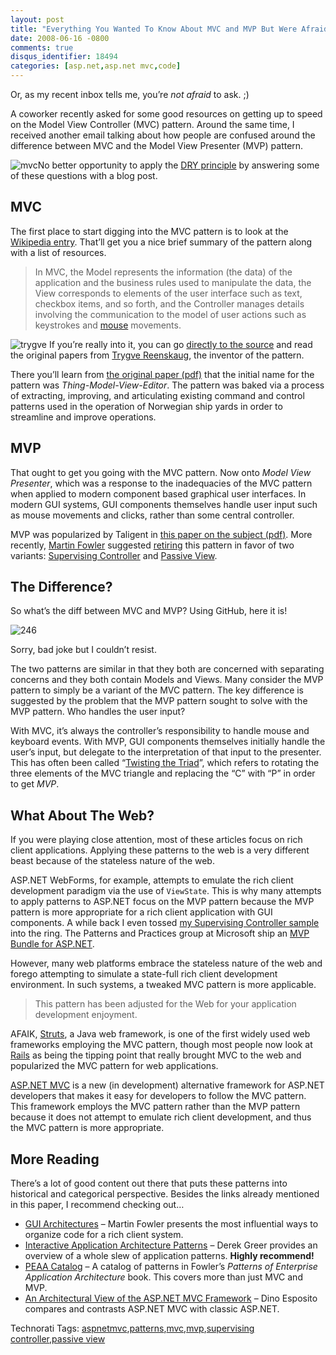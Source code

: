 ```yaml
---
layout: post
title: "Everything You Wanted To Know About MVC and MVP But Were Afraid To Ask"
date: 2008-06-16 -0800
comments: true
disqus_identifier: 18494
categories: [asp.net,asp.net mvc,code]
---
```

Or, as my recent inbox tells me, you’re *not afraid* to ask. ;)

A coworker recently asked for some good resources on getting up to speed
on the Model View Controller (MVC) pattern. Around the same time, I
received another email talking about how people are confused around the
difference between MVC and the Model View Presenter (MVP) pattern.

![mvc](http://haacked.com/images/haacked_com/WindowsLiveWriter/MVCandMVPPatternResources_71CE/mvc_3.png "mvc")No
better opportunity to apply the [DRY
principle](http://en.wikipedia.org/wiki/Don't_repeat_yourself "Don't Repeat Yourself")
by answering some of these questions with a blog post.

MVC
---

The first place to start digging into the MVC pattern is to look at the
[Wikipedia
entry](http://en.wikipedia.org/wiki/Model-view-controller "Model View Controller").
That’ll get you a nice brief summary of the pattern along with a list of
resources.

> In MVC, the Model represents the information (the data) of the
> application and the business rules used to manipulate the data, the
> View corresponds to elements of the user interface such as text,
> checkbox items, and so forth, and the Controller manages details
> involving the communication to the model of user actions such as
> keystrokes and
> [mouse](http://en.wikipedia.org/wiki/Mouse_%28computing%29) movements.

![trygve](http://haacked.com/images/haacked_com/WindowsLiveWriter/MVCandMVPPatternResources_71CE/trygve_3.jpg "trygve")
If you’re really into it, you can go [directly to the
source](http://heim.ifi.uio.no/~trygver/themes/mvc/mvc-index.html "MVC Index")
and read the original papers from [Trygve
Reenskaug](http://heim.ifi.uio.no/~trygver/ "Trygve M. H. Reenkaug"),
the inventor of the pattern.

There you’ll learn from [the original paper
(pdf)](http://heim.ifi.uio.no/~trygver/1979/mvc-1/1979-05-MVC.pdf "Thing Model View Editor - The Original Paper")
that the initial name for the pattern was *Thing-Model-View-Editor*. The
pattern was baked via a process of extracting, improving, and
articulating existing command and control patterns used in the operation
of Norwegian ship yards in order to streamline and improve operations.

MVP
---

That ought to get you going with the MVC pattern. Now onto *Model View
Presenter*, which was a response to the inadequacies of the MVC pattern
when applied to modern component based graphical user interfaces. In
modern GUI systems, GUI components themselves handle user input such as
mouse movements and clicks, rather than some central controller.

MVP was popularized by Taligent in [this paper on the subject
(pdf)](http://www.wildcrest.com/Potel/Portfolio/mvp.pdf "MVP: Model View Presenter").
More recently, [Martin
Fowler](http://martinfowler.com/ "Martin Fowler's Site") suggested
[retiring](http://martinfowler.com/eaaDev/ModelViewPresenter.html "MVP Retirement")
this pattern in favor of two variants: [Supervising
Controller](http://martinfowler.com/eaaDev/SupervisingPresenter.html "Supervising Controller")
and [Passive
View](http://martinfowler.com/eaaDev/PassiveScreen.html "Passive View Pattern").

The Difference?
---------------

So what’s the diff between MVC and MVP? Using
GitHub, here it is!

![246](https://cloud.githubusercontent.com/assets/19977/4980474/6af411ae-6900-11e4-8959-a80072db3054.png)

Sorry, bad joke but I couldn’t resist.

The two patterns are similar in that they both are concerned with
separating concerns and they both contain Models and Views. Many
consider the MVP pattern to simply be a variant of the MVC pattern. The
key difference is suggested by the problem that the MVP pattern sought
to solve with the MVP pattern. Who handles the user input?

With MVC, it’s always the controller’s responsibility to handle mouse
and keyboard events. With MVP, GUI components themselves initially
handle the user’s input, but delegate to the interpretation of that
input to the presenter. This has often been called “[Twisting the
Triad](http://aviadezra.blogspot.com/2007/07/twisting-mvp-triad-say-hello-to-mvpc.html "Twisting the Triad")”,
which refers to rotating the three elements of the MVC triangle and
replacing the “C” with “P” in order to get *MVP*.

What About The Web?
-------------------

If you were playing close attention, most of these articles focus on
rich client applications. Applying these patterns to the web is a very
different beast because of the stateless nature of the web.

ASP.NET WebForms, for example, attempts to emulate the rich client
development paradigm via the use of `ViewState`. This is why many
attempts to apply patterns to ASP.NET focus on the MVP pattern because
the MVP pattern is more appropriate for a rich client application with
GUI components. A while back I even tossed [my Supervising Controller
sample](http://haacked.com/archive/2006/08/09/ASP.NETSupervisingControllerModelViewPresenterFromSchematicToUnitTestsToCode.aspx "Supervising Controller")
into the ring. The Patterns and Practices group at Microsoft ship an
[MVP Bundle for
ASP.NET](http://www.pnpguidance.net/Tag/MVPBundle.aspx "MVP Bundle").

However, many web platforms embrace the stateless nature of the web and
forego attempting to simulate a state-full rich client development
environment. In such systems, a tweaked MVC pattern is more applicable.

> This pattern has been adjusted for the Web for your application
> development enjoyment.

AFAIK, [Struts](http://struts.apache.org/ "Struts"), a Java web
framework, is one of the first widely used web frameworks employing the
MVC pattern, though most people now look at
[Rails](http://betterexplained.com/articles/intermediate-rails-understanding-models-views-and-controllers/ "Rails and MVC")
as being the tipping point that really brought MVC to the web and
popularized the MVC pattern for web applications.

[ASP.NET MVC](http://www.asp.net/mvc/ "ASP.NET MVC Site") is a new (in
development) alternative framework for ASP.NET developers that makes it
easy for developers to follow the MVC pattern. This framework employs
the MVC pattern rather than the MVP pattern because it does not attempt
to emulate rich client development, and thus the MVC pattern is more
appropriate.

More Reading
------------

There’s a lot of good content out there that puts these patterns into
historical and categorical perspective. Besides the links already
mentioned in this paper, I recommend checking out…

-   [GUI
    Architectures](http://www.martinfowler.com/eaaDev/uiArchs.html "GUI Architectures")
    – Martin Fowler presents the most influential ways to organize code
    for a rich client system.
-   [Interactive Application Architecture
    Patterns](http://ctrl-shift-b.blogspot.com/2007/08/interactive-application-architecture.html "Interactive App Patterns")
    – Derek Greer provides an overview of a whole slew of application
    patterns. **Highly recommend!**
-   [PEAA
    Catalog](http://www.martinfowler.com/eaaCatalog/index.html "P of EAA")
    – A catalog of patterns in Fowler’s *Patterns of Enterprise
    Application Architecture* book. This covers more than just MVC and
    MVP.
-   [An Architectural View of the ASP.NET MVC
    Framework](http://dotnetslackers.com/articles/aspnet/AnArchitecturalViewOfTheASPNETMVCFramework.aspx "Architectural view of ASP.NET MVC")
    – Dino Esposito compares and contrasts ASP.NET MVC with classic
    ASP.NET.

Technorati Tags:
[aspnetmvc](http://technorati.com/tags/aspnetmvc),[patterns](http://technorati.com/tags/patterns),[mvc](http://technorati.com/tags/mvc),[mvp](http://technorati.com/tags/mvp),[supervising
controller](http://technorati.com/tags/supervising+controller),[passive
view](http://technorati.com/tags/passive+view)

